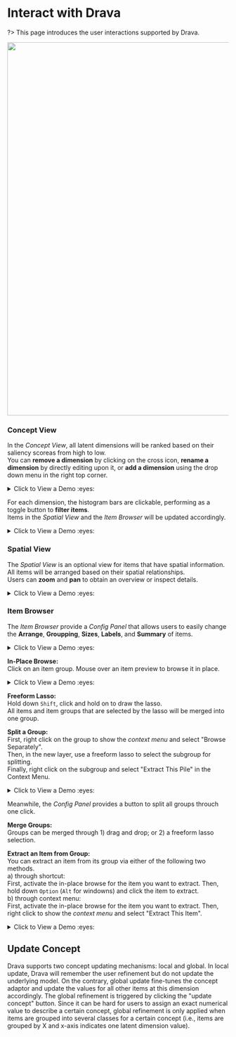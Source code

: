 # Interact with Drava
?> This page introduces the user interactions supported by Drava.

<img src='../assets/interface.png' width='850px' >

### Concept View

In the *Concept View*, all latent dimensions will be ranked based on their saliency scoreas from high to low.  
You can **remove a dimension** by clicking on the cross icon, **rename a dimension** by directly editing upon it, or **add a dimension** using the drop down menu in the right top corner. 


<details>
  <summary>Click to View a Demo :eyes: </summary>
  <div> 

[context_demo](../assets/context_demo.mp4 ':include :type=iframe width=600px height=300px')
  
  </div>
</details>

For each dimension, the histogram bars are clickable, performing as a toggle button to **filter items**.  
Items in the *Spatial View* and the *Item Browser* will be updated accordingly. 

<details>
  <summary>Click to View a Demo :eyes: </summary>
  <div> 

[context_demo](../assets/filter_demo.mp4 ':include :type=iframe width=600px height=500px')
  
  </div>
</details>

### Spatial View

The *Spatial View* is an optional view for items that have spatial information.
All items will be arranged based on their spatial relationships.  
Users can **zoom** and **pan** to obtain an overview or inspect details.

<details>
  <summary>Click to View a Demo :eyes: </summary>
  <div> 

[context_demo](../assets/spatial_demo.mp4 ':include :type=iframe width=600px height=350px')
  
  </div>
</details>

### Item Browser

The *Item Browser* provide a *Config Panel* that allows users to easily change the **Arrange**, **Groupping**, **Sizes**, **Labels**, and **Summary** of items.

<details>
  <summary>Click to View a Demo :eyes: </summary>
  <div> 

[context_demo](../assets/config_demo.mp4 ':include :type=iframe width=600px height=500px')
  
  </div>
</details>

**In-Place Browse:**  
Click on an item group. Mouse over an item preview to browse it in place.

<details>
  <summary>Click to View a Demo :eyes: </summary>
  <div> 

[context_demo](../assets/inplace_demo.mp4 ':include :type=iframe width=600px height=500px')
  
  </div>
</details>

**Freeform Lasso:**  
Hold down `Shift`, click and hold on to draw the lasso.  
All items and item groups that are selected by the lasso will be merged into one group. 

**Split a Group:**   
First, right click on the group to show the *context menu* and select "Browse Separately".  
Then, in the new layer, use a freeform lasso to select the subgroup for splitting.  
Finally, right click on the subgroup and select "Extract This Pile" in the Context Menu.

<details>
  <summary>Click to View a Demo :eyes: </summary>
  <div> 

[context_demo](../assets/split_demo.mp4 ':include :type=iframe width=600px height=500px')
  
  </div>
</details>

Meanwhile, the *Config Panel* provides a button to split all groups throuch one click.

**Merge Groups:**  
Groups can be merged through 1) drag and drop; or 2) a freeform lasso selection.

**Extract an Item from Group:**  
You can extract an item from its group via either of the following two methods.  
a) through shortcut:  
First, activate the in-place browse for the item you want to extract.
Then, hold down `Option` (`Alt` for windowns) and click the item to extract.  
b) through context menu:  
First, activate the in-place browse for the item you want to extract.
Then, right click to show the *context menu* and select "Extract This Item".

<details>
  <summary>Click to View a Demo :eyes: </summary>
  <div> 

[context_demo](../assets/extract_demo.mp4 ':include :type=iframe width=600px height=500px')
  
  </div>
</details>

## Update Concept

Drava supports two concept updating mechanisms: local and global.
In local update, Drava will remember the user refinement but do not update the underlying model. On the contrary, global update fine-tunes the
concept adaptor and update the values for all other items at this dimension accordingly. 
The global refinement is triggered by clicking the "update concept" button. Since it can be hard for users to assign an exact numerical
value to describe a certain concept, global refinement is only applied when items are grouped into several classes for a
certain concept (i.e., items are grouped by X and x-axis indicates one latent dimension value).